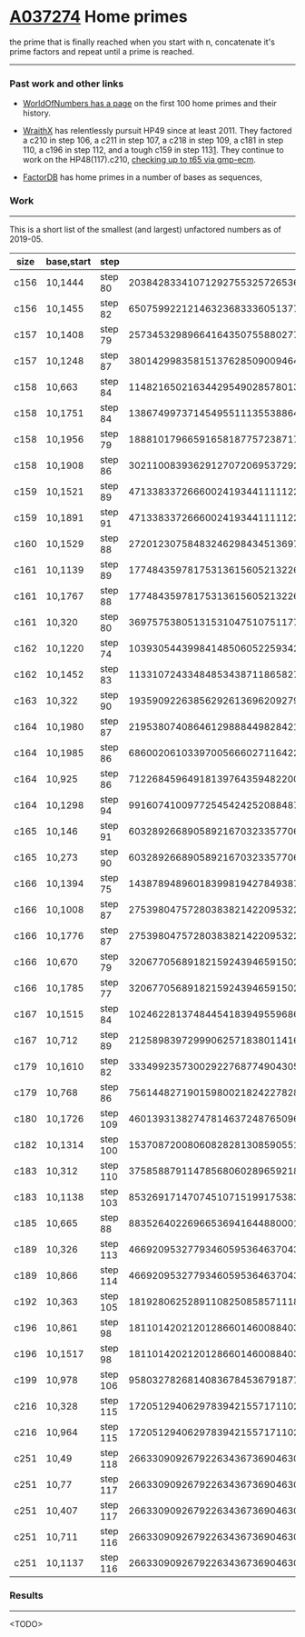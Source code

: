 # [A037274](https://oeis.org/A037274) Home primes

the prime that is finally reached when you start with n, concatenate it's prime
factors and repeat until a prime is reached.

---


### Past work and other links

* [WorldOfNumbers has a page](http://www.worldofnumbers.com/topic1.htm) on the
first 100 home primes and their history.

* [WraithX](https://mersenneforum.org/showthread.php?p=389048#post389048) has
relentlessly pursuit HP49 since at least 2011. They factored a c210 in step
106, a c211 in step 107, a c218 in step 109, a c181 in step 110, a c196 in
step 112, and a tough c159 in step
113[1](http://www.worldofnumbers.com/topic1.htm#info16).
They continue to work on the HP48(117).c210,
[checking up to t65 via
gmp-ecm](https://mersenneforum.org/showthread.php?t=3238&page=11).

* [FactorDB](http://www.factordb.com/sequences.php?se=10&aq=372&action=all&fr=0&to=100)
has home primes in a number of bases as sequences,

### Work
---

This is a short list of the smallest (and largest) unfactored numbers as of
2019-05.

|size|base,start|step|composite|other factor|
|----|----------|----|---------|------------|
|c156|10,1444|step 80|203842833410712927553257265361853710692524121905134240210466716917926957911239954497820098762494002374151535725052813818242975458769575385036774198081803881|151 * 2312899|
|c156|10,1455|step 82|650759922121463236833360513774841181001461339483871226353038981828162693800832313686778309941432412192442518331823116725305359878570887450020904465995102343||
|c157|10,1408|step 79|2573453298966416435075588027763369083500749289570230194627047318161004330236630659656631933642425805092713820917233472966237880632552519545033156731724978657|241711 * 557261|
|c157|10,1248|step 87|3801429983581513762850900946428392014249349004166361055598399940902621870060808537627870003883718787835654719491447873792577069592945492948568202991068448539|11|
|c158|10,663 |step 84|11482165021634429549028578013207171072124607273827175145413485297748046919527361291111491422867519098687145227861535294450819721254183278613537349536589977959|4657 * 314021 * 9547295491|
|c158|10,1751|step 84|13867499737145495511135538864742220258437433996564587892273609367977316960610905211783718511805982801303436316782970896694611563553921114038026533022556603713|67 * 224177 * 9552407585574979|
|c158|10,1956|step 79|18881017966591658187757238717585979086001106657679876711542272998864810616255600178117338999319379171422566986690718898720762722531101105020242592177438893641|19|
|c158|10,1908|step 86|30211008393629127072069537292275792801192381879328055027291055724548271689062552092569928676468126296774732852508381742088671700493243009401561672988431308013|3009334566841|
|c159|10,1521|step 89|471338337266600241934411111227535297342921959353076625746419760698637855049044268269627301491491543002789821420151363834237460369456575879541646864577433746391|11 * 23 * 179 * 5648347 * 3932667773|
|c159|10,1891|step 91|471338337266600241934411111227535297342921959353076625746419760698637855049044268269627301491491543002789821420151363834237460369456575879541646864577433746391|11 * 23 * 179 * 5648347 * 3932667773|
|c160|10,1529|step 88|2720123075848324629843451369777813469121016913395445081481194496607681964611622153897848434938136426433168290805302905805177769087353298755948052077662733986291|3 * 3 * 23 * 54606379|
|c161|10,1139|step 89|17748435978175313615605213226978605813842587338474357712470416789372654311389247739290867313450802985028946444113279608577768988671181208674880206498941291807793|3 * 3 * 3 * 3 * 61 * 1877 * 19991|
|c161|10,1767|step 88|17748435978175313615605213226978605813842587338474357712470416789372654311389247739290867313450802985028946444113279608577768988671181208674880206498941291807793|3 * 3 * 3 * 3 * 61 * 1877 * 19991|
|c161|10,320 |step 80|36975753805131531047510751177985876220659627123829249911143142270679571785550251557927205080354053502232755769683137958822560893853079693377409760055810402157697||
|c162|10,1220|step 74|103930544399841485060522593426824524713660959967170144156915695295358376119873707892584999341784414566768748058852083153304081279090024206662253296037381636915011|73 * 131 * 311 * 62143|
|c162|10,1452|step 83|113310724334848534387118658279921683556789203906427092110746902363162728177540625830586004976718587005933159809824375584723054255698644467050498015879246648418671|401 * 711563|
|c163|10,322 |step 90|1935909226385629261369620927945844208700057439561942308272430290265501947668518449354926525081085276991600130638607942251915488600405141658717064353225234849530459|17 * 47 * 8895877027|
|c164|10,1980|step 87|21953807408646129888449828421342470698594353676821261831944816743132230396209208025920162643498910865000554672013280629479227902049140382375370889640170991457522977|3109 * 25772863|
|c164|10,1985|step 86|68600206103397005666027116422060104520257353349628284376558542700011721828522994680991874166101051405552667497599336244074968998959256043740410413419774664176935903|3 * 3 * 53|
|c164|10,925 |step 86|71226845964918139764359482200420608179756753719235237335428203016916921319564839789514076664465915107942974871137562993163056280537963800309225327712881125338595747|4680498555024443|
|c164|10,1298|step 94|99160741009772545424252088487625804251881418975638759010684657242749561953337011571160755198372262966662984851444224379593095198425515576251563684444870068592086479|37 * 73 * 2724919045697847451223|
|c165|10,146 |step 91|603289266890589216703233577063528121991341644185218188935827689203288886693381218001456864721430619722495427891807584275878382343140356574834475435042519455503292387|3 * 17 * 19 * 19 * 233 * 127443115311209|
|c165|10,273 |step 90|603289266890589216703233577063528121991341644185218188935827689203288886693381218001456864721430619722495427891807584275878382343140356574834475435042519455503292387|3 * 17 * 19 * 19 * 233 * 127443115311209|
|c166|10,1394|step 75|1438789489601839981942784938724790164382511655530569306497469719998535815553875408979628968910076029183416908867433919453406570277321435437865859987341602940073217397|17 * 19 * 67|
|c166|10,1008|step 87|2753980475728038382142209532281442104596613810972655040886259722463638563430848252524022512477393669173449609232400527808244366381226940946606321282623033772562790779|83 * 109 * 659 * 10634113271|
|c166|10,1776|step 87|2753980475728038382142209532281442104596613810972655040886259722463638563430848252524022512477393669173449609232400527808244366381226940946606321282623033772562790779|83 * 109 * 659 * 10634113271|
|c166|10,670 |step 79|3206770568918215924394659150298671223895369033442864683998420173480552168124676283445177328519484505239970331013454488486695137686216337350330907975054718146702559197|7|
|c166|10,1785|step 77|3206770568918215924394659150298671223895369033442864683998420173480552168124676283445177328519484505239970331013454488486695137686216337350330907975054718146702559197|7|
|c167|10,1515|step 84|10246228137484454183949559686887253878763739079029533350786977881099394106102826528863540901498735081382630402395664537127544896805664924641970217591783133569465822153|7|
|c167|10,712 |step 89|21258983972999062571838011416944780301953105322975104899001094987199953016918841196771967311047750946091002316592315930006253214984779935294762947465118007580038850281|3 * 3 * 11 * 13 * 59 * 82584340403|
|c179|10,1610|step 82|33349923573002922768774904305868747705156145488900324554957697257317615447849554871748018237690967012243779846490155947016228986248822073964856229625929198245957017263205982292051||
|c179|10,768 |step 86|75614482719015980021824227828885587509474590519349079030678000060026387468592738056786766694114267498882405225265202027328396942922941150998424429877533296588756714552617642591763|3 * 53 * 1907|
|c180|10,1726|step 109|460139313827478146372487650967146150160359477135516867160720885119203437371066694444736799229580882413449599680085604302428103608681652496938602556144336303039775315112332255942551|7 * 167 * 3457 * 1255655917 * 1516579063|
|c182|10,1314|step 100|15370872008060828281308590551279913736293647860610063948638889816176994496353667443107601695004340512283321381357450809525678185523578894348722615919136323960611767264909626936552091|43 * 601 * 571895039|
|c183|10,312 |step 110|375858879114785680602896592182888350500415725847816526163002210399767808948965744931983880801394148854122524295392438189961426420618440392378817431979203310799821641000936375008481979|7 * 7211 * 167156399|
|c183|10,1138|step 103|853269171470745107151991753838431606699501590681139482228628017631229760532585979736198786932882395090251502095027819655479651418464533662183560471437936498358865956817119341654112559|29 * 2287|
|c185|10,665 |step 88|88352640226966536941644880001813063481460123255210162765451063626495785047723766527688510259286957866669414605061710989832425117779036100976768880470294169459685251059875158932751868239|83|
|c189|10,326 |step 113|466920953277934605953646370436566381146871434528044128017181990397691862215840751756396293673547218448192250958791882125754346950306624978907561092966867413594198020828963366896732255353509|11 * 137 * 307 * 5273 * 62921|
|c189|10,866 |step 114|466920953277934605953646370436566381146871434528044128017181990397691862215840751756396293673547218448192250958791882125754346950306624978907561092966867413594198020828963366896732255353509|11 * 137 * 307 * 5273 * 62921|
|c192|10,363 |step 105|181928062528911082508585711182628984416121442354886709594464541244005088227208927477078509686990996914856866177016448790760835691882629713905559326989431548103806342250062158479191007987316927|13 * 3299 * 91867879|
|c196|10,861 |step 98|1811014202120128660146008840337185344184724508105785030929066622535029946795616431299501034033149895096112859740822364360594602325748463012111706229570319777064513711360214241534222900228735719289|184003|
|c196|10,1517|step 98|1811014202120128660146008840337185344184724508105785030929066622535029946795616431299501034033149895096112859740822364360594602325748463012111706229570319777064513711360214241534222900228735719289|184003|
|c199|10,978 |step 106|9580327826814083678453679187758167195450412393801024609608012367972276308336847715864026459472619124555514432210231502157669507529466451376624061155902928019198397201735807956261852769143640174973919|13 * 277 * 189401|
|c216|10,328 |step 115|172051294062978394215571711023581056744319965807616415541566080907499549005597133775867811947406657589305846724331742888519733894577418253858094654003717639683645035658268531983158837775744980980673834504380465466631|59 * 4621|
|c216|10,964 |step 115|172051294062978394215571711023581056744319965807616415541566080907499549005597133775867811947406657589305846724331742888519733894577418253858094654003717639683645035658268531983158837775744980980673834504380465466631|59 * 4621|
|c251|10,49  |step 118|26633090926792263436736904630531520479768742849435097127754634822168395438250791486509180275478812779959346908131589660697709489852830934711978704681639399323263270697821325581691729538877317736626598036703631970679737664887720652086830617767029002763|73 * 16249|
|c251|10,77  |step 117|26633090926792263436736904630531520479768742849435097127754634822168395438250791486509180275478812779959346908131589660697709489852830934711978704681639399323263270697821325581691729538877317736626598036703631970679737664887720652086830617767029002763|73 * 16249|
|c251|10,407 |step 117|26633090926792263436736904630531520479768742849435097127754634822168395438250791486509180275478812779959346908131589660697709489852830934711978704681639399323263270697821325581691729538877317736626598036703631970679737664887720652086830617767029002763|73 * 16249|
|c251|10,711 |step 116|26633090926792263436736904630531520479768742849435097127754634822168395438250791486509180275478812779959346908131589660697709489852830934711978704681639399323263270697821325581691729538877317736626598036703631970679737664887720652086830617767029002763|73 * 16249|
|c251|10,1137|step 116|26633090926792263436736904630531520479768742849435097127754634822168395438250791486509180275478812779959346908131589660697709489852830934711978704681639399323263270697821325581691729538877317736626598036703631970679737664887720652086830617767029002763|73 * 16249|


### Results
---

\<TODO>

